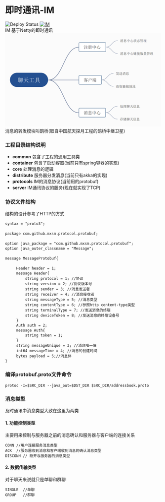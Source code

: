 # 即时通讯-IM
![Deploy Status](https://travis-ci.com/mxsm/IM.svg?branch=develop)
[![IM](https://codecov.io/gh/mxsm/IM/branch/develop/graph/badge.svg)](https://codecov.io/gh/mxsm/IM)  
IM 基于Netty的即时通讯
![](https://github.com/mxsm/picture/blob/main/project/%E8%81%8A%E5%A4%A9%E5%B7%A5%E5%85%B7.png?raw=true)
消息的转发模块叫鹊桥(取自中国航天探月工程的鹊桥中继卫星)

### 工程目录结构说明
- **common**    包含了工程的通用工具类
- **container**   包含了启动容器(当前只有spring容器的实现)
- **core**   处理消息的逻辑
- **distribute** 服务器分发消息(当前只有akka的实现)
- **protocols**  IM的消息协议(当前用的protobuf)
- **server**  IM通讯协议的服务(现在就实现了TCP)

### 协议文件结构
结构的设计参考了HTTP的方式
```
syntax = "proto3";

package com.github.mxsm.protocol.protobuf;

option java_package = "com.github.mxsm.protocol.protobuf";
option java_outer_classname = "Message";

message MessageProtobuf{

	 Header header = 1;
	 message Header{
		 string protocol = 1; //协议
		 string version = 2; //协议版本号
		 string sender = 3; //消息发送者
		 string receiver = 4; //消息接收者
		 string messageType = 5; //消息类型
		 string contentType = 6; //参照http content-type类型
		 string terminalType = 7; //发送消息的终端
		 string deviceToken = 8; //发送消息的终端设备号
	 }
	 Auth auth = 2;
	 message Auth{
		 string token = 1;
	 }
	 string messageUnique = 3; //消息唯一值
	 int64 messageTime = 4; //消息的创建时间
	 bytes payload = 5;//消息体
}
```


### 编译protobuf.proto文件命令
```
protoc -I=$SRC_DIR --java_out=$DST_DIR $SRC_DIR/addressbook.proto
```

### 消息类型

及时通讯中消息类型大致在这里为两类  
#### **1. 功能控制类型**
主要用来控制与服务器之前的消息确认和服务器与客户端的连接关系

```
CONN //用户连接服务消息类型
ACK  //服务器收到消息和客户端收到消息的确认消息类型
DISCONN // 断开与服务器的消息类型
```

#### **2. 数据传输类型**
对于聊天来说就只是单聊和群聊
```
SINGLE  //单聊
GROUP   //群聊
```
